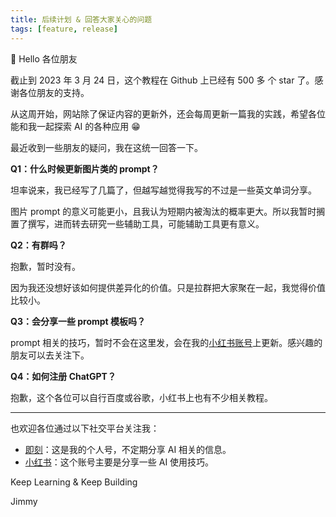 ```yaml
---
title: 后续计划 & 回答大家关心的问题
tags: [feature, release]
---
```


👋 Hello 各位朋友

截止到 2023 年 3 月 24 日，这个教程在 Github 上已经有 500 多 个 star 了。感谢各位朋友的支持。

从这周开始，网站除了保证内容的更新外，还会每周更新一篇我的实践，希望各位能和我一起探索 AI 的各种应用 😁

最近收到一些朋友的疑问，我在这统一回答一下。

**Q1：什么时候更新图片类的 prompt？**

坦率说来，我已经写了几篇了，但越写越觉得我写的不过是一些英文单词分享。

图片 prompt 的意义可能更小，且我认为短期内被淘汰的概率更大。所以我暂时搁置了撰写，进而转去研究一些辅助工具，可能辅助工具更有意义。

**Q2：有群吗？**

抱歉，暂时没有。

因为我还没想好该如何提供差异化的价值。只是拉群把大家聚在一起，我觉得价值比较小。

**Q3：会分享一些 prompt 模板吗？**

prompt 相关的技巧，暂时不会在这里发，会在我的[小红书账号](https://www.xiaohongshu.com/user/profile/6073d38d00000000010068a6?xhsshare=CopyLink&appuid=6073d38d00000000010068a6&apptime=1679646639)上更新。感兴趣的朋友可以去关注下。

**Q4：如何注册 ChatGPT？**

抱歉，这个各位可以自行百度或谷歌，小红书上也有不少相关教程。


---

也欢迎各位通过以下社交平台关注我：
* [即刻](https://web.okjike.com/u/1CC74CB0-B6D3-4247-AC48-5C33E8983723)：这是我的个人号，不定期分享 AI 相关的信息。
* [小红书](https://www.xiaohongshu.com/user/profile/6073d38d00000000010068a6?xhsshare=CopyLink&appuid=6073d38d00000000010068a6&apptime=1679646639)：这个账号主要是分享一些 AI 使用技巧。

Keep Learning & Keep Building

Jimmy



